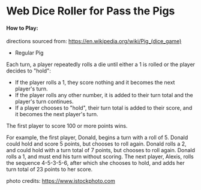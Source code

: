 # Web Dice Roller for Pass the Pigs

#### How to Play: 
directions sourced from: <a href="https://en.wikipedia.org/wiki/Pig_(dice_game)">https://en.wikipedia.org/wiki/Pig_(dice_game)</a>
- Regular Pig

Each turn, a player repeatedly rolls a die until either a 1 is rolled or the player decides to "hold":

- If the player rolls a 1, they score nothing and it becomes the next player's turn.
- If the player rolls any other number, it is added to their turn total and the player's turn continues.
- If a player chooses to "hold", their turn total is added to their score, and it becomes the next player's turn.

The first player to score 100 or more points wins.

For example, the first player, Donald, begins a turn with a roll of 5. Donald could hold and score 5 points, but chooses to roll again. Donald rolls a 2, and could hold with a turn total of 7 points, but chooses to roll again. Donald rolls a 1, and must end his turn without scoring. The next player, Alexis, rolls the sequence 4-5-3-5-6, after which she chooses to hold, and adds her turn total of 23 points to her score. 


photo credits: <a href="https://www.istockphoto.com">https://www.istockphoto.com</a>
